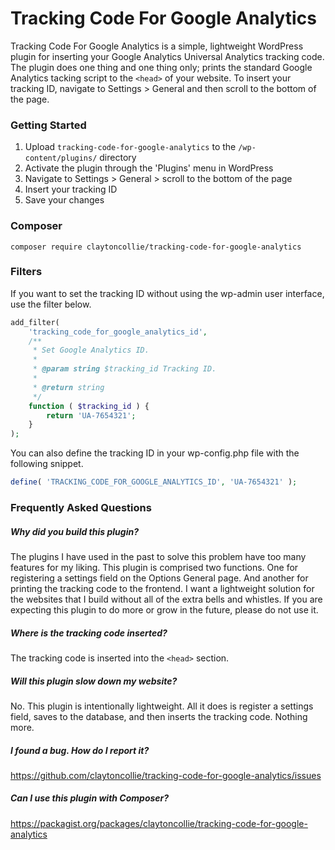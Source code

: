 # Tracking Code For Google Analytics

Tracking Code For Google Analytics is a simple, lightweight WordPress plugin for inserting your Google Analytics Universal Analytics tracking code. The plugin does one thing and one thing only; prints the standard Google Analytics tacking script to the `<head>` of your website. To insert your tracking ID, navigate to Settings > General and then scroll to the bottom of the page.

### Getting Started

1. Upload `tracking-code-for-google-analytics` to the `/wp-content/plugins/` directory
2. Activate the plugin through the 'Plugins' menu in WordPress
3. Navigate to Settings > General > scroll to the bottom of the page
4. Insert your tracking ID
5. Save your changes

### Composer

`composer require claytoncollie/tracking-code-for-google-analytics`

### Filters

If you want to set the tracking ID without using the wp-admin user interface, use the filter below.

```php
add_filter(
	'tracking_code_for_google_analytics_id',
	/**
	 * Set Google Analytics ID.
	 *
	 * @param string $tracking_id Tracking ID.
	 *
	 * @return string
	 */
	function ( $tracking_id ) {
		return 'UA-7654321';
	}
);
```

You can also define the tracking ID in your wp-config.php file with the following snippet.

```php
define( 'TRACKING_CODE_FOR_GOOGLE_ANALYTICS_ID', 'UA-7654321' );
```

### Frequently Asked Questions

##### Why did you build this plugin?

The plugins I have used in the past to solve this problem have too many features for my liking. This plugin is comprised two functions. One for registering a settings field on the Options General page. And another for printing the tracking code to the frontend. I want a lightweight solution for the websites that I build without all of the extra bells and whistles. If you are expecting this plugin to do more or grow in the future, please do not use it.

##### Where is the tracking code inserted?

The tracking code is inserted into the `<head>` section.

##### Will this plugin slow down my website?

No. This plugin is intentionally lightweight. All it does is register a settings field, saves to the database, and then inserts the tracking code. Nothing more.

##### I found a bug. How do I report it?

https://github.com/claytoncollie/tracking-code-for-google-analytics/issues

##### Can I use this plugin with Composer?

https://packagist.org/packages/claytoncollie/tracking-code-for-google-analytics

